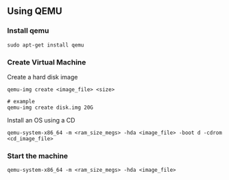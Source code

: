 Using QEMU
--------------------------------------------------------------------------------

### Install qemu
```
sudo apt-get install qemu
```
### Create Virtual Machine

Create a hard disk image
```
qemu-img create <image_file> <size>

# example
qemu-img create disk.img 20G
```

Install an OS using a CD
```
qemu-system-x86_64 -m <ram_size_megs> -hda <image_file> -boot d -cdrom <cd_image_file>
```

### Start the machine

```
qemu-system-x86_64 -m <ram_size_megs> -hda <image_file>
```
